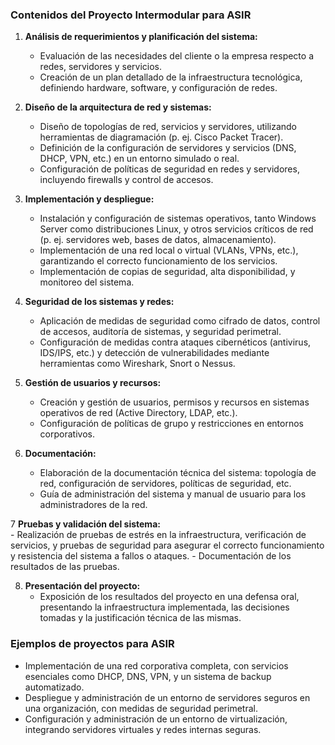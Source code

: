 
### Contenidos del Proyecto Intermodular para ASIR

1. **Análisis de requerimientos y planificación del sistema:**    
    - Evaluación de las necesidades del cliente o la empresa respecto a redes, servidores y servicios.
    - Creación de un plan detallado de la infraestructura tecnológica, definiendo hardware, software, y configuración de redes.
    
2. **Diseño de la arquitectura de red y sistemas:**    
    - Diseño de topologías de red, servicios y servidores, utilizando herramientas de diagramación (p. ej. Cisco Packet Tracer).
    - Definición de la configuración de servidores y servicios (DNS, DHCP, VPN, etc.) en un entorno simulado o real.
    - Configuración de políticas de seguridad en redes y servidores, incluyendo firewalls y control de accesos.
    
3. **Implementación y despliegue:**    
    - Instalación y configuración de sistemas operativos, tanto Windows Server como distribuciones Linux, y otros servicios críticos de red (p. ej. servidores web, bases de datos, almacenamiento).
    - Implementación de una red local o virtual (VLANs, VPNs, etc.), garantizando el correcto funcionamiento de los servicios.
    - Implementación de copias de seguridad, alta disponibilidad, y monitoreo del sistema.
    
4. **Seguridad de los sistemas y redes:**    
    - Aplicación de medidas de seguridad como cifrado de datos, control de accesos, auditoría de sistemas, y seguridad perimetral.
    - Configuración de medidas contra ataques cibernéticos (antivirus, IDS/IPS, etc.) y detección de vulnerabilidades mediante herramientas como Wireshark, Snort o Nessus.
    
5. **Gestión de usuarios y recursos:**    
    - Creación y gestión de usuarios, permisos y recursos en sistemas operativos de red (Active Directory, LDAP, etc.).
    - Configuración de políticas de grupo y restricciones en entornos corporativos.
    
6. **Documentación:**    
    - Elaboración de la documentación técnica del sistema: topología de red, configuración de servidores, políticas de seguridad, etc.
    - Guía de administración del sistema y manual de usuario para los administradores de la red.
    
7 **Pruebas y validación del sistema:**    
    - Realización de pruebas de estrés en la infraestructura, verificación de servicios, y pruebas de seguridad para asegurar el correcto funcionamiento y resistencia del sistema a fallos o ataques.
    - Documentación de los resultados de las pruebas.
    
8. **Presentación del proyecto:**    
    - Exposición de los resultados del proyecto en una defensa oral, presentando la infraestructura implementada, las decisiones tomadas y la justificación técnica de las mismas.

### Ejemplos de proyectos para ASIR

- Implementación de una red corporativa completa, con servicios esenciales como DHCP, DNS, VPN, y un sistema de backup automatizado.
- Despliegue y administración de un entorno de servidores seguros en una organización, con medidas de seguridad perimetral.
- Configuración y administración de un entorno de virtualización, integrando servidores virtuales y redes internas seguras.